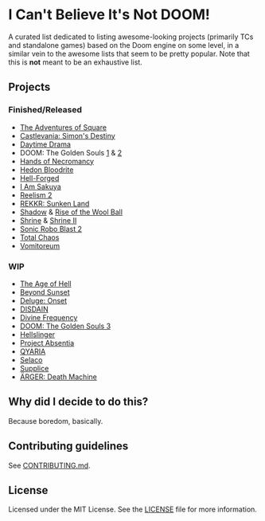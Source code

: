# I Can't Believe It's Not DOOM!
A curated list dedicated to listing awesome-looking projects (primarily TCs and standalone games) based on the Doom engine on some level, in a similar vein to the awesome lists that seem to be pretty popular. Note that this is **not** meant to be an exhaustive list.

## Projects

### Finished/Released
* [The Adventures of Square](http://adventuresofsquare.com/)
* [Castlevania: Simon's Destiny](https://batandy.itch.io/simonsdestiny)
* [Daytime Drama](https://forum.zdoom.org/viewtopic.php?t=55387)
* DOOM: The Golden Souls [1](https://batandy.itch.io/goldensouls) & [2](https://batandy.itch.io/goldensouls2)
* [Hands of Necromancy](https://store.steampowered.com/app/1898610/Hands_of_Necromancy/)
* [Hedon Bloodrite](https://store.steampowered.com/app/1072150/Hedon_Bloodrite/)
* [Hell-Forged](https://forum.zdoom.org/viewtopic.php?t=73013)
* [I Am Sakuya](https://store.steampowered.com/app/1960590/I_Am_Sakuya_Touhou_FPS_Game/)
* [Reelism 2](https://reelism.dog/)
* [REKKR: Sunken Land](https://store.steampowered.com/app/1715690/REKKR_Sunken_Land/)
* [Shadow](https://www.moddb.com/mods/shadow-of-the-wool-ball) & [Rise of the Wool Ball](https://www.moddb.com/mods/rise-of-the-wool-ball-v13)
* [Shrine](https://store.steampowered.com/app/1271050/Shrine/) & [Shrine II](https://store.steampowered.com/app/1417010/Shrine_II/)
* [Sonic Robo Blast 2](https://www.srb2.org/)
* [Total Chaos](https://www.moddb.com/mods/total-chaos)
* [Vomitoreum](https://store.steampowered.com/app/1549750/Vomitoreum/)

### WIP
* [The Age of Hell](https://store.steampowered.com/app/1779060/The_Age_of_Hell/)
* [Beyond Sunset](https://store.steampowered.com/app/1665260/Beyond_Sunset/)
* [Deluge: Onset](https://www.moddb.com/mods/deluge-onset)
* [DISDAIN](https://store.steampowered.com/app/2113270/DISDAIN/)
* [Divine Frequency](https://www.moddb.com/mods/divine-frequency)
* [DOOM: The Golden Souls 3](https://batandy.itch.io/goldensouls3)
* [Hellslinger](https://twitter.com/hellslingergame)
* [Project Absentia](https://store.steampowered.com/app/1662010/Project_Absentia/)
* [QYARIA](https://www.doomworld.com/forum/topic/139562-qyaria-a-wip-gzdoom-game/)
* [Selaco](https://store.steampowered.com/app/1592280/Selaco/)
* [Supplice](https://store.steampowered.com/app/1693280/Supplice/)
* [ÄRGER: Death Machine](https://twitter.com/BrainMeltGames)

## Why did I decide to do this?
Because boredom, basically.

## Contributing guidelines
See [CONTRIBUTING.md](/CONTRIBUTING.md).

## License
Licensed under the MIT License. See the [LICENSE](/LICENSE) file for more information.